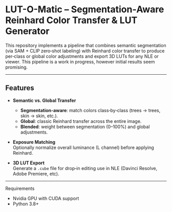# LUT-O-Matic – Segmentation‑Aware Reinhard Color Transfer & LUT Generator

This repository implements a pipeline that combines semantic segmentation (via SAM + CLIP zero‑shot labeling) with Reinhard color transfer to produce per‑class or global color adjustments and export 3D LUTs for any NLE or viewer. This pipeline is a work in progress, however initial results seem promising.

---

## Features

- **Semantic vs. Global Transfer**  
  - **Segmentation‑aware**: match colors class‑by‑class (trees → trees, skin → skin, etc.).  
  - **Global**: classic Reinhard transfer across the entire image.  
  - **Blended**: weight between segmentation (0–100%) and global adjustments.

- **Exposure Matching**  
  Optionally normalize overall luminance (L channel) before applying Reinhard.

- **3D LUT Export**  
  Generate a `.cube` file for drop‑in editing use in NLE (Davinci Resolve, Adobe Premiere, etc).

---

Requirements
- Nvidia GPU with CUDA support
- Python 3.8+  

